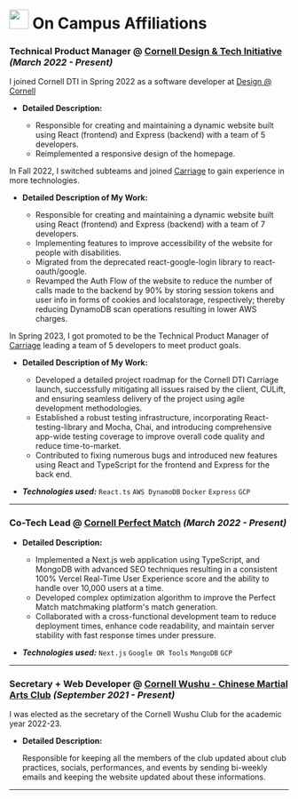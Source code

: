 # <img style="height:35px;width:35px;margin-bottom:-6px" src="https://upload.wikimedia.org/wikipedia/commons/thumb/4/47/Cornell_University_seal.svg/1200px-Cornell_University_seal.svg.png"> On Campus Affiliations

### **Technical Product Manager** @ [Cornell Design & Tech Initiative]() _(March 2022 - Present)_

I joined Cornell DTI in Spring 2022 as a software developer at [Design @ Cornell](https://design.cornell.edu/)

- **Detailed Description:**

  - Responsible for creating and maintaining a dynamic website built using React (frontend) and Express (backend) with a team of 5 developers.
  - Reimplemented a responsive design of the homepage.

In Fall 2022, I switched subteams and joined [Carriage](https://www.cornelldti.org/projects/carriage/) to gain experience in more technologies.

- **Detailed Description of My Work:**

  - Responsible for creating and maintaining a dynamic website built using React (frontend) and Express (backend) with a team of 7 developers.
  - Implementing features to improve accessibility of the website for people with disabilities.
  - Migrated from the deprecated react-google-login library to react-oauth/google.
  - Revamped the Auth Flow of the website to reduce the number of calls made to the backend by 90% by storing session tokens and user info in forms of cookies and localstorage, respectively; thereby reducing DynamoDB scan operations resulting in lower AWS charges.

In Spring 2023, I got promoted to be the Technical Product Manager of [Carriage](https://www.cornelldti.org/projects/carriage/) leading a team of 5 developers to meet product goals.

- **Detailed Description of My Work:**

  - Developed a detailed project roadmap for the Cornell DTI Carriage launch, successfully mitigating all issues raised by the client, CULift, and ensuring seamless delivery of the project using agile development methodologies.
  - Established a robust testing infrastructure, incorporating React-testing-library and Mocha, Chai, and introducing comprehensive app-wide testing coverage to improve overall code quality and reduce time-to-market.
  - Contributed to fixing numerous bugs and introduced new features using React and TypeScript for the frontend and Express for the back end.
 
- _**Technologies used:**_ `React.ts` `AWS DynamoDB` `Docker` `Express` `GCP`

<hr />

### **Co-Tech Lead** @ [Cornell Perfect Match](https://perfectmatch.ai/) _(March 2022 - Present)_

- **Detailed Description:**

  - Implemented a Next.js web application using TypeScript, and MongoDB with advanced SEO techniques resulting in a consistent 100% Vercel Real-Time User Experience score and the ability to handle over 10,000 users at a time.
  - Developed complex optimization algorithm to improve the Perfect Match matchmaking platform's match generation.
  - Collaborated with a cross-functional development team to reduce deployment times, enhance code readability, and maintain server stability with fast response times under pressure.

- _**Technologies used:**_ `Next.js` `Google OR Tools` `MongoDB` `GCP`

<hr />

### **Secretary + Web Developer** @ [Cornell Wushu - Chinese Martial Arts Club](https://cornellwushu.github.io/) _(September 2021 - Present)_

I was elected as the secretary of the Cornell Wushu Club for the academic year 2022-23.

- **Detailed Description:**

  Responsible for keeping all the members of the club updated about club practices, socials, performances, and events by sending bi-weekly emails and keeping the website updated about these informations.

<hr />
